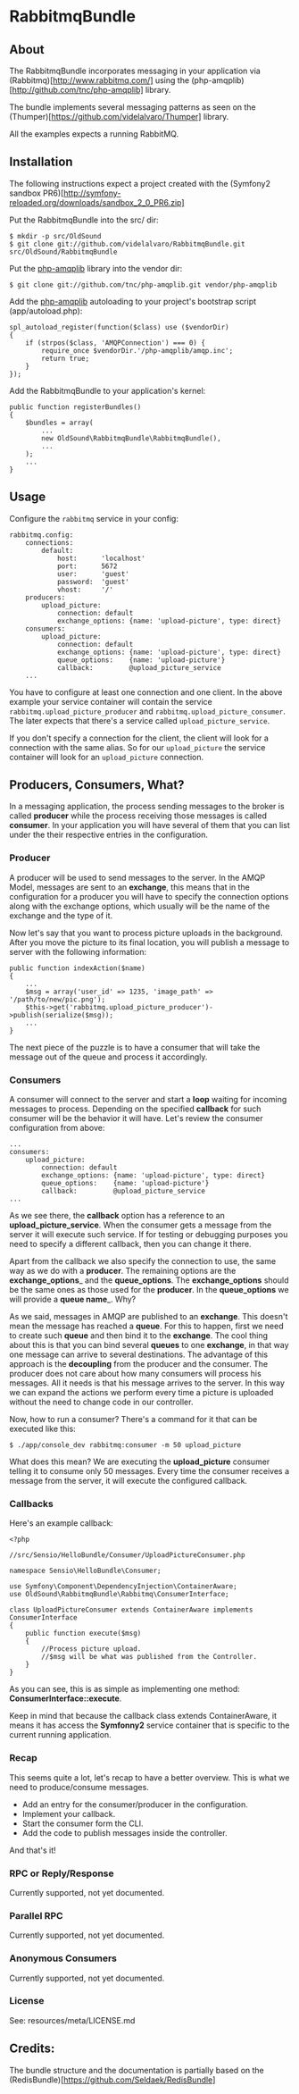 # RabbitmqBundle #

## About ##

The RabbitmqBundle incorporates messaging in your application via (Rabbitmq)[http://www.rabbitmq.com/] using the (php-amqplib)[http://github.com/tnc/php-amqplib] library.

The bundle implements several messaging patterns as seen on the (Thumper)[https://github.com/videlalvaro/Thumper] library.

All the examples expects a running RabbitMQ.

## Installation ##

The following instructions expect a project created with the (Symfony2 sandbox PR6)[http://symfony-reloaded.org/downloads/sandbox_2_0_PR6.zip]

Put the RabbitmqBundle into the src/ dir:

    $ mkdir -p src/OldSound
    $ git clone git://github.com/videlalvaro/RabbitmqBundle.git src/OldSound/RabbitmqBundle

Put the [php-amqplib](http://github.com/tnc/php-amqplib) library into the vendor dir:

    $ git clone git://github.com/tnc/php-amqplib.git vendor/php-amqplib

Add the [php-amqplib](http://github.com/tnc/php-amqplib) autoloading to your project's bootstrap script (app/autoload.php):

    spl_autoload_register(function($class) use ($vendorDir)
    {
        if (strpos($class, 'AMQPConnection') === 0) {
            require_once $vendorDir.'/php-amqplib/amqp.inc';
            return true;
        }
    });

Add the RabbitmqBundle to your application's kernel:

    public function registerBundles()
    {
        $bundles = array(
            ...
            new OldSound\RabbitmqBundle\RabbitmqBundle(),
            ...
        );
        ...
    }


## Usage ##

Configure the `rabbitmq` service in your config:

    rabbitmq.config:
        connections:
            default:
                host:      'localhost'
                port:      5672
                user:      'guest'
                password:  'guest'
                vhost:     '/'
        producers:
            upload_picture:
                connection: default
                exchange_options: {name: 'upload-picture', type: direct}
        consumers:
            upload_picture:
                connection: default
                exchange_options: {name: 'upload-picture', type: direct}
                queue_options:    {name: 'upload-picture'}
                callback:         @upload_picture_service
        ...

You have to configure at least one connection and one client. In the above
example your service container will contain the service `rabbitmq.upload_picture_producer` and `rabbitmq.upload_picture_consumer`. The later expects that there's a service called `upload_picture_service`.

If you don't specify a connection for the client, the client will look for a connection with the same alias. So for our `upload_picture` the service container will look for an `upload_picture` connection.

## Producers, Consumers, What? ##

In a messaging application, the process sending messages to the broker is called __producer__ while the process receiving those messages is called __consumer__. In your application you will have several of them that you can list under the their respective entries in the configuration.

### Producer ###

A producer will be used to send messages to the server. In the AMQP Model, messages are sent to an __exchange__, this means that in the configuration for a producer you will have to specify the connection options along with the exchange options, which usually will be the name of the exchange and the type of it.

Now let's say that you want to process picture uploads in the background. After you move the picture to its final location, you will publish a message to server with the following information: 

    public function indexAction($name)
    {
        ...
        $msg = array('user_id' => 1235, 'image_path' => '/path/to/new/pic.png');
        $this->get('rabbitmq.upload_picture_producer')->publish(serialize($msg));
        ...
    }
    
The next piece of the puzzle is to have a consumer that will take the message out of the queue and process it accordingly.

### Consumers ###

A consumer will connect to the server and start a __loop__  waiting for incoming messages to process. Depending on the specified __callback__ for such consumer will be the behavior it will have. Let's review the consumer configuration from above:

    ...
    consumers:
        upload_picture:
            connection: default
            exchange_options: {name: 'upload-picture', type: direct}
            queue_options:    {name: 'upload-picture'}
            callback:         @upload_picture_service
    ...
    
As we see there, the __callback__ option has a reference to an __upload\_picture\_service__. When the consumer gets a message from the server it will execute such service. If for testing or debugging purposes you need to specify a different callback, then you can change it there. 

Apart from the callback we also specify the connection to use, the same way as we do with a __producer__. The remaining options are the __exchange\_options___ and the __queue\_options__. The __exchange\_options__ should be the same ones as those used for the __producer__. In the __queue\_options__ we will provide a __queue name___. Why?

As we said, messages in AMQP are published to an __exchange__. This doesn't mean the message has reached a __queue__. For this to happen, first we need to create such __queue__ and then bind it to the __exchange__. The cool thing about this is that you can bind several __queues__ to one __exchange__, in that way one message can arrive to several destinations. The advantage of this approach is the __decoupling__ from the producer and the consumer. The producer does not care about how many consumers will process his messages. All it needs is that his message arrives to the server. In this way we can expand the actions we perform every time a picture is uploaded without the need to change code in our controller.

Now, how to run a consumer? There's a command for it that can be executed like this:

    $ ./app/console_dev rabbitmq:consumer -m 50 upload_picture
    
What does this mean? We are executing the __upload\_picture__ consumer telling it to consume only 50 messages. Every time the consumer receives a message from the server, it will execute the configured callback. 

### Callbacks ###

Here's an example callback:

    <?php
    
    //src/Sensio/HelloBundle/Consumer/UploadPictureConsumer.php

    namespace Sensio\HelloBundle\Consumer;

    use Symfony\Component\DependencyInjection\ContainerAware;
    use OldSound\RabbitmqBundle\Rabbitmq\ConsumerInterface;

    class UploadPictureConsumer extends ContainerAware implements ConsumerInterface
    {
        public function execute($msg)
        {
            //Process picture upload. 
            //$msg will be what was published from the Controller.
        }
    }
    
As you can see, this is as simple as implementing one method: __ConsumerInterface::execute__.

Keep in mind that because the callback class extends ContainerAware, it means it has access the __Symfonny2__ service container that is specific to the current running application.

### Recap ###

This seems quite a lot, let's recap to have a better overview. This is what we need to produce/consume messages.

- Add an entry for the consumer/producer in the configuration.
- Implement your callback.
- Start the consumer form the CLI.
- Add the code to publish messages inside the controller.

And that's it!

### RPC or Reply/Response ###

Currently supported, not yet documented.

### Parallel RPC ###

Currently supported, not yet documented.

### Anonymous Consumers ###

Currently supported, not yet documented.

### License ###

See: resources/meta/LICENSE.md

## Credits:

The bundle structure and the documentation is partially based on the (RedisBundle)[https://github.com/Seldaek/RedisBundle]